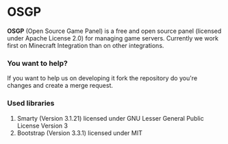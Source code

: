 OSGP
====

**OSGP** (Open Source Game Panel) is a free and open source panel (licensed under Apache License 2.0)
for managing game servers. Currently we work first on Minecraft Integration than on other integrations.

### You want to help?
If you want to help us on developing it fork the repository do you're changes and create
a merge request.    

### Used libraries
1. Smarty (Version 3.1.21) licensed under GNU Lesser General Public License Version 3
2. Bootstrap (Version 3.3.1) licensed under MIT